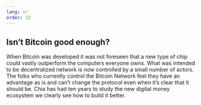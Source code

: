 ```yaml
---
lang: sr
order: 15
---
```


Isn’t Bitcoin good enough?
-----------------------

When Bitcoin was developed it was not foreseen that a new type of chip could vastly outperform the computers everyone owns. What was intended to be decentralized network is now controlled by a small number of actors. The folks who currently control the Bitcoin Network feel they have an advantage as is and can’t change the protocol even when it’s clear that it should be. Chia has had ten years to study the new digital money ecosystem we clearly see how to build it better.
